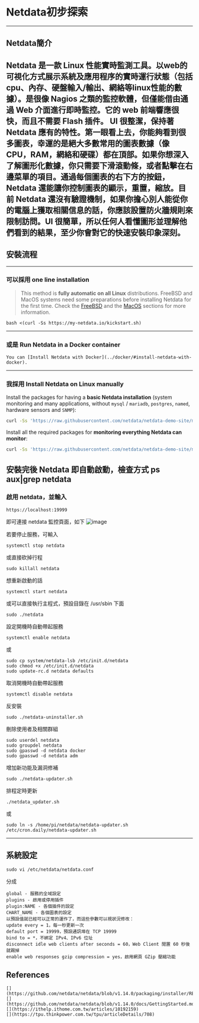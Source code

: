 # Netdata初步探索
---
## Netdata簡介

Netdata 是一款 Linux 性能實時監測工具。以web的可視化方式展示系統及應用程序的實時運行狀態（包括cpu、內存、硬盤輸入/輸出、網絡等linux性能的數據）。是很像 Nagios 之類的監控軟體，但僅能借由通過 Web 介面進行即時監控。它的 web 前端響應很快，而且不需要 Flash 插件。 UI 很整潔，保持著 Netdata 應有的特性。第一眼看上去，你能夠看到很多圖表，幸運的是絕大多數常用的圖表數據（像 CPU，RAM，網絡和硬碟）都在頂部。如果你想深入了解圖形化數據，你只需要下滑滾動條，或者點擊在右邊菜單的項目。通過每個圖表的右下方的按鈕， Netdata 還能讓你控制圖表的顯示，重置，縮放。目前 Netdata 還沒有驗證機制，如果你擔心別人能從你的電腦上獲取相關信息的話，你應該設置防火牆規則來限制訪問。UI 很簡單，所以任何人看懂圖形並理解他們看到的結果，至少你會對它的快速安裝印象深刻。
---
## 安裝流程
---
### 可以採用 one line installation
> This method is **fully automatic on all Linux** distributions. FreeBSD and MacOS systems need some preparations before installing Netdata for the first time. Check the [FreeBSD](#freebsd) and the [MacOS](#macos) sections for more information.
```
bash <(curl -Ss https://my-netdata.io/kickstart.sh)
```
---
### 或是 Run Netdata in a Docker container
```
You can [Install Netdata with Docker](../docker/#install-netdata-with-docker).
```
---
### 我採用 Install Netdata on Linux manually
Install the packages for having a **basic Netdata installation** (system monitoring and many applications, without  `mysql` / `mariadb`, `postgres`, `named`, hardware sensors and `SNMP`):

```sh
curl -Ss 'https://raw.githubusercontent.com/netdata/netdata-demo-site/master/install-required-packages.sh' >/tmp/kickstart.sh && bash /tmp/kickstart.sh -i netdata

```

Install all the required packages for **monitoring everything Netdata can monitor**:

```sh
curl -Ss 'https://raw.githubusercontent.com/netdata/netdata-demo-site/master/install-required-packages.sh' >/tmp/kickstart.sh && bash /tmp/kickstart.sh -i netdata-all
```
安裝完後 Netdata 即自動啟動，檢查方式 ps aux|grep netdata
---
### 啟用 netdata，並輸入
```
https://localhost:19999
```
即可連接 netdata 監控頁面，如下
![image](https://github.com/P86071244/Netdata_demo1/blob/master/netdataSystemOverview.png)

若要停止服務，可輸入
```
systemctl stop netdata
```
或直接砍掉行程
```
sudo killall netdata
```
想重新啟動的話
```
systemctl start netdata
```
或可以直接執行主程式，預設目錄在 /usr/sbin 下面
```
sudo ./netdata
```
設定開機時自動帶起服務
```
systemctl enable netdata
```
或
```
sudo cp system/netdata-lsb /etc/init.d/netdata
sudo chmod +x /etc/init.d/netdata
sudo update-rc.d netdata defaults
```
取消開機時自動帶起服務
```
systemctl disable netdata
```
反安裝
```
sudo ./netdata-uninstaller.sh
```
刪除使用者及相關群組
```
sudo userdel netdata
sudo groupdel netdata
sudo gpasswd -d netdata docker
sudo gpasswd -d netdata adm
```
增加新功能及漏洞修補
```
sudo ./netdata-updater.sh
```
排程定時更新
```
./netdata_updater.sh
```
或
```
sudo ln -s /home/pi/netdata/netdata-updater.sh /etc/cron.daily/netdata-updater.sh
```
---
## 系統設定
```
sudo vi /etc/netdata/netdata.conf
```
分成
```
global - 服務的全域設定
plugins - 啟用或停用插件
plugin:NAME - 各個插件的設定
CHART_NAME - 各個圖表的設定
以預設值就已經可以正常的運作了，而這些參數可以視狀況修改：
update every = 1，每一秒更新一次
default port = 19999，預設通訊埠在 TCP 19999
bind to = *，不綁定 IPv4、IPv6 位址
disconnect idle web clients after seconds = 60，Web Client 閒置 60 秒後就踢掉
enable web responses gzip compression = yes，啟用網頁 GZip 壓縮功能
```
## References
```
[](https://github.com/netdata/netdata/blob/v1.14.0/packaging/installer/README.md)
[](https://github.com/netdata/netdata/blob/v1.14.0/docs/GettingStarted.md)
[](https://ithelp.ithome.com.tw/articles/10192159)
[](https://tpu.thinkpower.com.tw/tpu/articleDetails/708)
